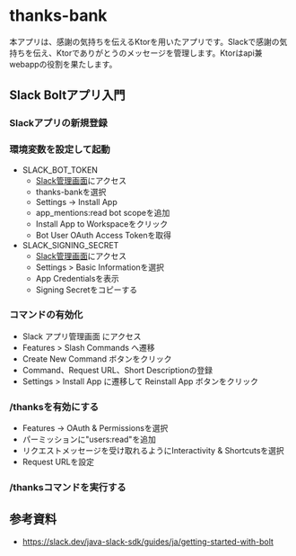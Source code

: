 # thanks-bank
本アプリは、感謝の気持ちを伝えるKtorを用いたアプリです。Slackで感謝の気持ちを伝え、Ktorでありがとうのメッセージを管理します。Ktorはapi兼webappの役割を果たします。

## Slack Boltアプリ入門

### Slackアプリの新規登録

### 環境変数を設定して起動
- SLACK_BOT_TOKEN
  - [Slack管理画面](https://api.slack.com/apps/A018EU8GR1N/install-on-team?)にアクセス
  - thanks-bankを選択
  - Settings -> Install App
  - app_mentions:read bot scopeを追加
  -  Install App to Workspaceをクリック
  - Bot User OAuth Access Tokenを取得
- SLACK_SIGNING_SECRET
  - [Slack管理画面](https://api.slack.com/apps/A018EU8GR1N/install-on-team?)にアクセス
  - Settings > Basic Informationを選択
  - App Credentialsを表示
  - Signing Secretをコピーする
  
### コマンドの有効化
- Slack アプリ管理画面 にアクセス
-  Features > Slash Commands へ遷移
- Create New Command ボタンをクリック
- Command、Request URL、Short Descriptionの登録
- Settings > Install App に遷移して Reinstall App ボタンをクリック

### /thanksを有効にする
- Features -> OAuth & Permissionsを選択
- パーミッションに"users:read"を追加
- リクエストメッセージを受け取れるようにInteractivity & Shortcutsを選択
- Request URLを設定

### /thanksコマンドを実行する


## 参考資料
- https://slack.dev/java-slack-sdk/guides/ja/getting-started-with-bolt
